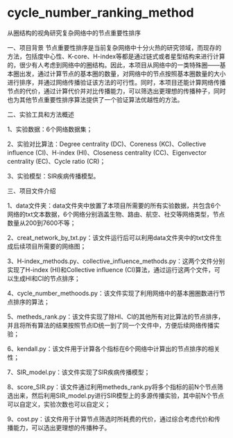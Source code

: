 # cycle_number_ranking_method
从圈结构的视角研究复杂网络中的节点重要性排序

一、项目背景
  节点重要性排序是当前复杂网络中十分火热的研究领域，而现存的方法，包括度中心性、K-core、H-index等都是通过链式或者星型结构来进行计算的，很少有人考虑到网络中的圈结构。因此，本项目从网络中的一类特殊圈——基本圈出发，通过计算节点的基本圈的数量，对网络中的节点按照基本圈数量的大小进行排序，并通过网络传播验证该方法的可行性。同时，本项目还能计算网络传播节点的代价，通过计算代价并对比传播能力，可以筛选出更理想的传播种子，同时也为其他节点重要性排序算法提供了一个验证算法优越性的方法。
  
二、实验工具和方法概述

1、实验数据：6个网络数据集；

2、实验对比算法：Degree centrality (DC)、Coreness (KC)、Collective influence (CI)、H-index (HI)、Closeness centrality (CC)、Eigenvector centrality (EC)、Cycle ratio (CR)；

3、实验模型：SIR疾病传播模型。

三、项目文件介绍

1、data文件夹：data文件夹中放置了本项目所需要的所有实验数据，共包含6个网络的txt文本数据，6个网络分别涵盖生物、路由、航空、社交等网络类型，节点数量从200到7600不等；

2、creat_network_by_txt.py：该文件运行后可以利用data文件夹中的txt文件生成后续项目所需要的网络图；

3、H-index_methods.py、collective_influence_methods.py：这两个文件分别实现了H-index (HI)和Collective influence (CI)算法，通过运行这两个文件，可以生成HI和CI的节点排序；

4、cycle_number_methoods.py：该文件实现了利用网络中的基本圈圈数进行节点排序的算法；

5、metheds_rank.py：该文件实现了除HI、CI的其他所有对比算法的节点排序，并且将所有算法的结果按照节点ID统一到了同一个文件中，方便后续网络传播实验；

6、kendall.py：该文件用于计算各个指标在6个网络中计算出的节点排序的相关性；

7、SIR_model.py：该文件实现了SIR疾病传播模型；

8、score_SIR.py：该文件通过利用metheds_rank.py将多个指标的前N个节点筛选出来，然后利用SIR_model.py进行SIR模型上的多源传播实验，其中前N个节点可以自定义，实验次数也可以自定义；

9、cost.py：该文件用于计算节点筛选时所耗费的代价，通过综合考虑代价和传播能力，可以选出更理想的传播种子。
